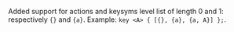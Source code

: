 Added support for actions and keysyms level list of length 0 and 1: respectively
`{}` and `{a}`. Example: `key <A> { [{}, {a}, {a, A}] };`.
